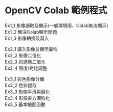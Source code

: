 # OpenCV Colab 範例程式

Ex1_1 影像讀取及顯示(一般環境用，Colab無法顯示）  
Ex1_2 解決Colab顯示問題  
Ex1_3 影像轉換及寫入  

Ex2_1 讀入影像並顯示屬性  
Ex2_2 影像二值化  
Ex2_3 自適應二值化  
Ex2_4 亮度/對比調整  

Ex3_1 彩色影像分離  
Ex3_2 色彩提取  
Ex3_3 影像平滑與銳化  
Ex3_4 影像直方圖強化  
Ex3_5 基本繪圖函數  
